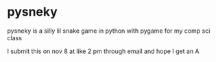 # pysneky

pysneky is a silly lil snake game in python with pygame for my comp sci class

I submit this on nov 8 at like 2 pm through email and hope I get an A
